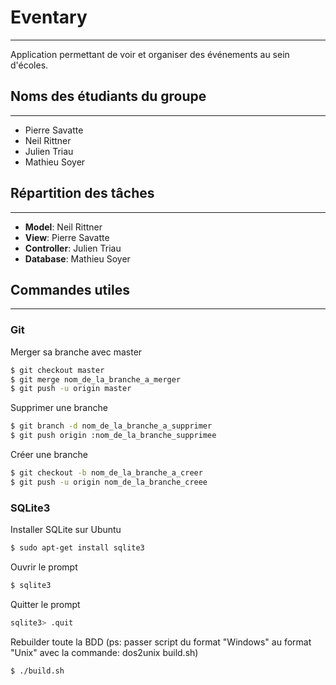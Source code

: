 # Eventary
------------

Application permettant de voir et organiser des événements au sein d'écoles.

## Noms des étudiants du groupe
------------

* Pierre Savatte
* Neil Rittner
* Julien Triau
* Mathieu Soyer

## Répartition des tâches
------------

* **Model**: Neil Rittner
* **View**: Pierre Savatte
* **Controller**: Julien Triau
* **Database**: Mathieu Soyer

## Commandes utiles
------------

### Git

Merger sa branche avec master

``` sh
$ git checkout master
$ git merge nom_de_la_branche_a_merger
$ git push -u origin master
```

Supprimer une branche

``` sh
$ git branch -d nom_de_la_branche_a_supprimer
$ git push origin :nom_de_la_branche_supprimee
```

Créer une branche

``` sh
$ git checkout -b nom_de_la_branche_a_creer
$ git push -u origin nom_de_la_branche_creee
```

### SQLite3

Installer SQLite sur Ubuntu

``` sh
$ sudo apt-get install sqlite3
```

Ouvrir le prompt

``` sh
$ sqlite3
```

Quitter le prompt

``` sh
sqlite3> .quit
```

Rebuilder toute la BDD (ps: passer script du format "Windows" au format "Unix" avec la commande: dos2unix build.sh)

``` sh
$ ./build.sh
```
